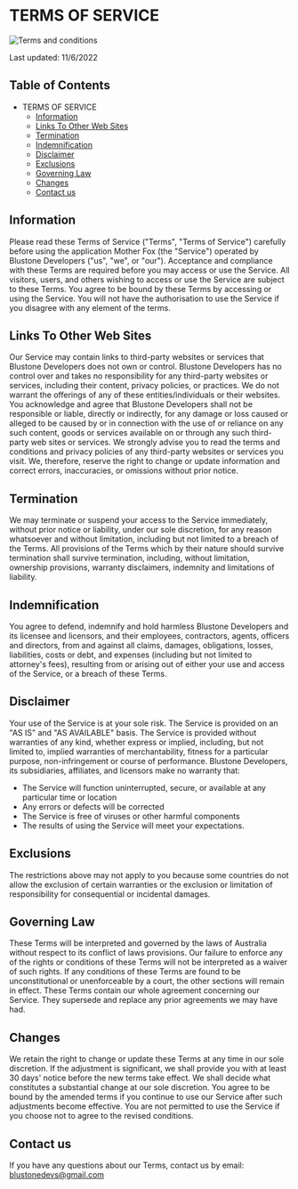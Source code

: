 # TERMS OF SERVICE
![Terms and conditions](https://img.shields.io/badge/Terms_and_Conditions-blue)

Last updated: 11/6/2022

## Table of Contents
-  TERMS OF SERVICE
   - [ Information](#information)
   - [ Links To Other Web Sites](#links-to-other-web-sites)
   - [ Termination](#termination)
   - [ Indemnification](#indemnification)
   - [ Disclaimer](#disclaimer)
   - [ Exclusions](#exclusions)
   - [ Governing Law](#governing-law)
   - [ Changes](#changes)
   - [ Contact us](#contact-us)

## Information
Please read these Terms of Service ("Terms", "Terms of Service") carefully before using the application Mother Fox (the "Service") operated by Blustone Developers ("us", "we", or "our").
Acceptance and compliance with these Terms are required before you may access or use the Service. All visitors, users, and others wishing to access or use the Service are subject to these Terms.
You agree to be bound by these Terms by accessing or using the Service. You will not have the authorisation to use the Service if you disagree with any element of the terms.

## Links To Other Web Sites
Our Service may contain links to third-party websites or services that Blustone Developers does not own or control. Blustone Developers has no control over and takes no responsibility for any third-party websites or services, including their content, privacy policies, or practices.
We do not warrant the offerings of any of these entities/individuals or their websites. You acknowledge and agree that Blustone Developers shall not be responsible or liable, directly or indirectly, for any damage or loss caused or alleged to be caused by or in connection with the use of or reliance on any such content, goods or services available on or through any such third-party web sites or services.
We strongly advise you to read the terms and conditions and privacy policies of any third-party websites or services you visit. We, therefore, reserve the right to change or update information and correct errors, inaccuracies, or omissions without prior notice.

## Termination
We may terminate or suspend your access to the Service immediately, without prior notice or liability, under our sole discretion, for any reason whatsoever and without limitation, including but not limited to a breach of the Terms.
All provisions of the Terms which by their nature should survive termination shall survive termination, including, without limitation, ownership provisions, warranty disclaimers, indemnity and limitations of liability.

## Indemnification
You agree to defend, indemnify and hold harmless Blustone Developers and its licensee and licensors, and their employees, contractors, agents, officers and directors, from and against all claims, damages, obligations, losses, liabilities, costs or debt, and expenses (including but not limited to attorney's fees), resulting from or arising out of either your use and access of the Service, or a breach of these Terms.

## Disclaimer
Your use of the Service is at your sole risk. The Service is provided on an "AS IS" and "AS AVAILABLE" basis. The Service is provided without warranties of any kind, whether express or implied, including, but not limited to, implied warranties of merchantability, fitness for a particular purpose, non-infringement or course of performance.
Blustone Developers, its subsidiaries, affiliates, and licensors make no warranty that:
   * The Service will function uninterrupted, secure, or available at any particular time or location
   * Any errors or defects will be corrected
   * The Service is free of viruses or other harmful components
   * The results of using the Service will meet your expectations.

## Exclusions
The restrictions above may not apply to you because some countries do not allow the exclusion of certain warranties or the exclusion or limitation of responsibility for consequential or incidental damages.

## Governing Law
These Terms will be interpreted and governed by the laws of Australia without respect to its conflict of laws provisions.
Our failure to enforce any of the rights or conditions of these Terms will not be interpreted as a waiver of such rights. If any conditions of these Terms are found to be unconstitutional or unenforceable by a court, the other sections will remain in effect. These Terms contain our whole agreement concerning our Service. They supersede and replace any prior agreements we may have had.

## Changes
We retain the right to change or update these Terms at any time in our sole discretion. If the adjustment is significant, we shall provide you with at least 30 days' notice before the new terms take effect. We shall decide what constitutes a substantial change at our sole discretion.
You agree to be bound by the amended terms if you continue to use our Service after such adjustments become effective. You are not permitted to use the Service if you choose not to agree to the revised conditions.

## Contact us
If you have any questions about our Terms, contact us by email: blustonedevs@gmail.com
